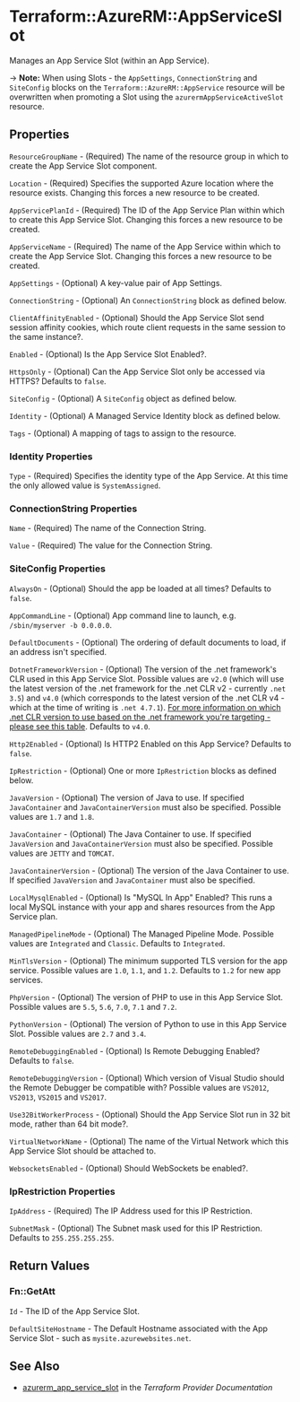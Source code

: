# Terraform::AzureRM::AppServiceSlot

Manages an App Service Slot (within an App Service).

-> **Note:** When using Slots - the `AppSettings`, `ConnectionString` and `SiteConfig` blocks on the `Terraform::AzureRM::AppService` resource will be overwritten when promoting a Slot using the `azurermAppServiceActiveSlot` resource.

## Properties

`ResourceGroupName` - (Required) The name of the resource group in which to create the App Service Slot component.

`Location` - (Required) Specifies the supported Azure location where the resource exists. Changing this forces a new resource to be created.

`AppServicePlanId` - (Required) The ID of the App Service Plan within which to create this App Service Slot. Changing this forces a new resource to be created.

`AppServiceName` - (Required) The name of the App Service within which to create the App Service Slot.  Changing this forces a new resource to be created.

`AppSettings` - (Optional) A key-value pair of App Settings.

`ConnectionString` - (Optional) An `ConnectionString` block as defined below.

`ClientAffinityEnabled` - (Optional) Should the App Service Slot send session affinity cookies, which route client requests in the same session to the same instance?.

`Enabled` - (Optional) Is the App Service Slot Enabled?.

`HttpsOnly` - (Optional) Can the App Service Slot only be accessed via HTTPS? Defaults to `false`.

`SiteConfig` - (Optional) A `SiteConfig` object as defined below.

`Identity` - (Optional) A Managed Service Identity block as defined below.

`Tags` - (Optional) A mapping of tags to assign to the resource.

### Identity Properties

`Type` - (Required) Specifies the identity type of the App Service. At this time the only allowed value is `SystemAssigned`.

### ConnectionString Properties

`Name` - (Required) The name of the Connection String.

`Value` - (Required) The value for the Connection String.

### SiteConfig Properties

`AlwaysOn` - (Optional) Should the app be loaded at all times? Defaults to `false`.

`AppCommandLine` - (Optional) App command line to launch, e.g. `/sbin/myserver -b 0.0.0.0`.

`DefaultDocuments` - (Optional) The ordering of default documents to load, if an address isn't specified.

`DotnetFrameworkVersion` - (Optional) The version of the .net framework's CLR used in this App Service Slot. Possible values are `v2.0` (which will use the latest version of the .net framework for the .net CLR v2 - currently `.net 3.5`) and `v4.0` (which corresponds to the latest version of the .net CLR v4 - which at the time of writing is `.net 4.7.1`). [For more information on which .net CLR version to use based on the .net framework you're targeting - please see this table](https://en.wikipedia.org/wiki/.NET_Framework_version_history#Overview). Defaults to `v4.0`.

`Http2Enabled` - (Optional) Is HTTP2 Enabled on this App Service? Defaults to `false`.

`IpRestriction` - (Optional) One or more `IpRestriction` blocks as defined below.

`JavaVersion` - (Optional) The version of Java to use. If specified `JavaContainer` and `JavaContainerVersion` must also be specified. Possible values are `1.7` and `1.8`.

`JavaContainer` - (Optional) The Java Container to use. If specified `JavaVersion` and `JavaContainerVersion` must also be specified. Possible values are `JETTY` and `TOMCAT`.

`JavaContainerVersion` - (Optional) The version of the Java Container to use. If specified `JavaVersion` and `JavaContainer` must also be specified.

`LocalMysqlEnabled` - (Optional) Is "MySQL In App" Enabled? This runs a local MySQL instance with your app and shares resources from the App Service plan.

`ManagedPipelineMode` - (Optional) The Managed Pipeline Mode. Possible values are `Integrated` and `Classic`. Defaults to `Integrated`.

`MinTlsVersion` - (Optional) The minimum supported TLS version for the app service. Possible values are `1.0`, `1.1`, and `1.2`. Defaults to `1.2` for new app services.

`PhpVersion` - (Optional) The version of PHP to use in this App Service Slot. Possible values are `5.5`, `5.6`, `7.0`, `7.1` and `7.2`.

`PythonVersion` - (Optional) The version of Python to use in this App Service Slot. Possible values are `2.7` and `3.4`.

`RemoteDebuggingEnabled` - (Optional) Is Remote Debugging Enabled? Defaults to `false`.

`RemoteDebuggingVersion` - (Optional) Which version of Visual Studio should the Remote Debugger be compatible with? Possible values are `VS2012`, `VS2013`, `VS2015` and `VS2017`.

`Use32BitWorkerProcess` - (Optional) Should the App Service Slot run in 32 bit mode, rather than 64 bit mode?.

`VirtualNetworkName` - (Optional) The name of the Virtual Network which this App Service Slot should be attached to.

`WebsocketsEnabled` - (Optional) Should WebSockets be enabled?.

### IpRestriction Properties

`IpAddress` - (Required) The IP Address used for this IP Restriction.

`SubnetMask` - (Optional) The Subnet mask used for this IP Restriction. Defaults to `255.255.255.255`.


## Return Values

### Fn::GetAtt

`Id` - The ID of the App Service Slot.

`DefaultSiteHostname` - The Default Hostname associated with the App Service Slot - such as `mysite.azurewebsites.net`.

## See Also

* [azurerm_app_service_slot](https://www.terraform.io/docs/providers/azurerm/r/app_service_slot.html) in the _Terraform Provider Documentation_